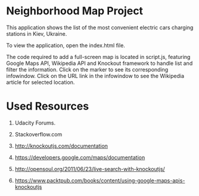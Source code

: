 # Neighborhood Map Project

This application shows the list of the most convenient electric cars charging stations in Kiev, Ukraine.

To view the application, open the index.html file.

The code required to add a full-screen map is located in script.js, featuring Google Maps API, Wikipedia API and Knockout framework to handle list and filter the information. Click on the marker to see its corresponding infowindow. Click on the URL link in the infowindow to see the Wikipedia article for selected location.

# Used Resources

1. Udacity Forums.

2. Stackoverflow.com

3. http://knockoutjs.com/documentation

4. https://developers.google.com/maps/documentation

5. http://opensoul.org/2011/06/23/live-search-with-knockoutjs/

6. https://www.packtpub.com/books/content/using-google-maps-apis-knockoutjs
